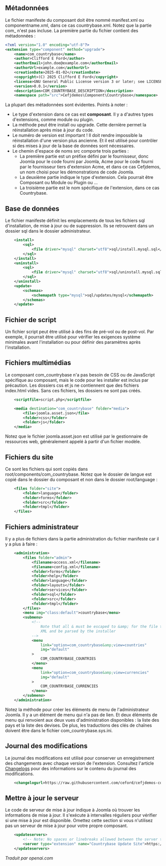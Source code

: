 <!-- Filename: J4.x:MVC_Anatomy:_Manifest_File / Display title: MVC Anatomie : Fichier Manifest -->

## Métadonnées

Le fichier manifeste du composant doit être nommé manifest.xml ou componentname.xml, dans ce cas countrybase.xml. Notez que la partie com_ n'est pas incluse. La première partie du fichier contient des métadonnées :

```xml
<?xml version="1.0" encoding="utf-8"?>
<extension type="component" method="upgrade">
    <name>com_countrybase</name>
    <author>Clifford E Ford</author>
    <authorEmail>john.doe@example.com</authorEmail>
    <authorUrl>example.com</authorUrl>
    <creationDate>2025-01-02</creationDate>
    <copyright>(C) 2025 Clifford E Ford</copyright>
    <license>GNU General Public License version 3 or later; see LICENSE.txt</license>
    <version>0.0.1</version>
    <description>COM_COUNTRYBASE_DESCRIPTION</description>
    <namespace path="src">Cefjdemos\Component\Countrybase</namespace>
```

La plupart des métadonnées sont évidentes. Points à noter :

- Le type d'extension dans ce cas est **composant**. Il y a d'autres types d'extensions, comme module ou plugin.
- La méthode peut être install ou upgrade. Cette dernière permet la réinstallation après mise à jour du code.
- Le numéro de version est important ! Il doit rendre impossible la réinstallation d'une version plus ancienne. Et il est utilisé pour contrôler si des mises à jour de la base de données sont nécessaires.
- Le chemin d'espace de noms src comporte trois parties :
  - La première partie est un préfixe défini par le fournisseur, donc Joomla pour le code fourni par Joomla, Acme pour le code fourni par le fournisseur tiers d'extension Acme, et dans ce cas Cefjdemos, un nom choisi pour les démonstrations de code Joomla.
  - La deuxième partie indique le type d'extension. Cela pourrait être Composant ou Module ou Plugin ou ...
  - La troisième partie est le nom spécifique de l'extension, dans ce cas Countrybase.

## Base de données

Le fichier manifeste définit les emplacements de tous les fichiers sql d'installation, de mise à jour ou de suppression. Ils se retrouvent dans un dossier sql dans le dossier administrateur.

```xml
    <install>
        <sql>
            <file driver="mysql" charset="utf8">sql/install.mysql.sql</file>
        </sql>
    </install>
    <uninstall>
        <sql>
            <file driver="mysql" charset="utf8">sql/uninstall.mysql.sql</file>
        </sql>
    </uninstall>
    <update>
        <schemas>
            <schemapath type="mysql">sql/updates/mysql</schemapath>
        </schemas>
    </update>
```

## Fichier de script

Un fichier script peut être utilisé à des fins de pré-vol ou de post-vol. Par exemple, il pourrait être utilisé pour vérifier les exigences système minimales avant l'installation ou pour définir des paramètres après l'installation.

## Fichiers multimédias

Le composant com_countrybase n'a pas besoin de CSS ou de JavaScript spécifique au composant, mais le code pour les installer est inclus par précaution. Les dossiers css et js ne contiennent que des fichiers index.html vides. Sans ces fichiers, les dossiers ne sont pas créés.

```xml
    <scriptfile>script.php</scriptfile>

    <media destination="com_countrybase" folder="media">
        <file>joomla.asset.json</file>
        <folder>css</folder>
        <folder>js</folder>
    </media>
```

Notez que le fichier joomla.asset.json est utilisé par le gestionnaire de ressources web, généralement appelé à partir d'un fichier modèle.

## Fichiers du site

Ce sont les fichiers qui sont copiés dans root/components/com_countrybase. Notez que le dossier de langue est copié dans le dossier du composant et non dans le dossier root/language :

```xml
    <files folder="site">
        <folder>language</folder>
        <folder>forms</folder>
        <folder>src</folder>
        <folder>tmpl</folder>
    </files>
```

## Fichiers administrateur

Il y a plus de fichiers dans la partie administration du fichier manifeste car il y a plus à faire :

```xml
    <administration>
        <files folder="admin">
            <filename>access.xml</filename>
            <filename>config.xml</filename>
            <folder>forms</folder>
            <folder>help</folder>
            <folder>language</folder>
            <folder>layouts</folder>
            <folder>services</folder>
            <folder>sql</folder>
            <folder>src</folder>
            <folder>tmpl</folder>
        </files>
        <menu img="class:default">countrybase</menu>
        <submenu>
            <!--
                Note that all & must be escaped to &amp; for the file to be valid
                XML and be parsed by the installer
            -->
            <menu
                link="option=com_countrybase&amp;view=countries"
                img="default"
            >
                COM_COUNTRYBASE_COUNTRIES
            </menu>
            <menu
                link="option=com_countrybase&amp;view=currencies"
                img="default"
            >
                COM_COUNTRYBASE_CURRENCIES
            </menu>
        </submenu>
    </administration>
```

Notez la méthode pour créer les éléments de menu de l'administrateur Joomla. Il y a un élément de menu qui n'a pas de lien. Et deux éléments de menu qui renvoient aux deux vues d'administration disponibles : la liste des pays et la liste des devises. De plus, les traductions des clés de chaînes doivent être dans le fichier com_countrybase.sys.ini.

## Journal des modifications

Le journal des modifications est utilisé pour conserver un enregistrement des changements avec chaque version de l'extension. Consultez l'article [Changelogs](jdocmanual?article=docus/install-update/installation-change-log) pour des informations sur le contenu du journal des modifications.

```xml
    <changelogurl>https://raw.githubusercontent.com/ceford/cefjdemos-com-countrybase/master/changelog.xml</changelogurl>
```

## Mettre à jour le serveur

Le code de serveur de mise à jour indique à Joomla où trouver les informations de mise à jour. Il s'exécute à intervalles réguliers pour vérifier si une mise à jour est disponible. Omettez cette section si vous n'utilisez pas un serveur de mise à jour pour votre propre composant.

```xml
    <updateservers>
        <!-- Note: No spaces or linebreaks allowed between the server tags -->
        <server type="extension" name="Countrybase Update Site">https://raw.githubusercontent.com/ceford/cefjdemos-com-countrybase/master/updates.xml</server>
    </updateservers>
```

*Traduit par openai.com*

